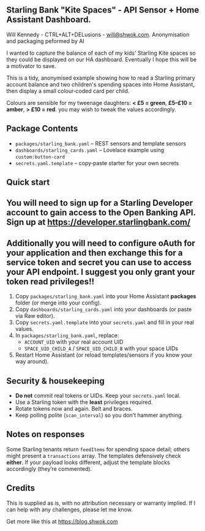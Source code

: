 ## Starling Bank "Kite Spaces" - API Sensor + Home Assistant Dashboard.

Will Kennedy - CTRL+ALT+DELusions - will@shwok.com.  Anonymisation and packaging peformed by AI

I wanted to capture the balance of each of my kids' Starling Kite spaces so they could be displayed on our HA dashboard.  Eventually I hope this will be a motivator to save.

This is a tidy, anonymised example showing how to read a Starling primary account balance and two children's spending spaces into Home Assistant, then display a small colour‑coded card per child.

Colours are sensible for my tweenage daughters: **< £5 = green**, **£5–£10 = amber**, **> £10 = red**. you may wish to tweak the values accordingly.

## Package Contents

- `packages/starling_bank.yaml` – REST sensors and template sensors
- `dashboards/starling_cards.yaml` – Lovelace example using `custom:button-card`
- `secrets.yaml.template` – copy‑paste starter for your own secrets

## Quick start
## You will need to sign up for a Starling Developer account to gain access to the Open Banking API.  Sign up at https://developer.starlingbank.com/ 
## Additionally you will need to configure oAuth for your application and then exchange this for a service token and secret you can use to access your API endpoint.  I suggest you only grant your token read privileges!!
1. Copy `packages/starling_bank.yaml` into your Home Assistant **packages** folder (or merge into your config).
2. Copy `dashboards/starling_cards.yaml` into your dashboards (or paste via Raw editor).
3. Copy `secrets.yaml.template` into your `secrets.yaml` and fill in your real values.
4. In `packages/starling_bank.yaml`, replace:
   - `ACCOUNT_UID` with your real account UID
   - `SPACE_UID_CHILD_A` / `SPACE_UID_CHILD_B` with your space UIDs
5. Restart Home Assistant (or reload templates/sensors if you know your way around).

## Security & housekeeping

- **Do not** commit real tokens or UIDs. Keep your `secrets.yaml` local.
- Use a Starling token with the **least** privileges required. 
- Rotate tokens now and again. Belt and braces.
- Keep polling polite (`scan_interval`) so you don’t hammer anything.

## Notes on responses

Some Starling tenants return `feedItems` for spending space detail; others might present a `transactions` array. The templates defensively check **either**. If your payload looks different, adjust the template blocks accordingly (they’re commented).

## Credits

This is supplied as is, with no attribution necessary or warranty implied.  If I can help with any challenges, please let me know.  

Get more like this at https://blog.shwok.com

